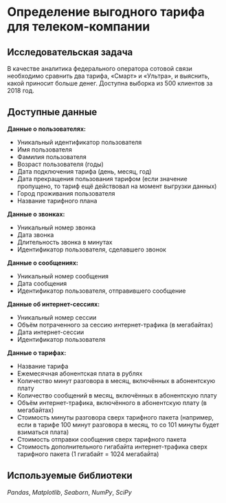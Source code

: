 # Определение выгодного тарифа для телеком-компании

## Исследовательская задача
В качестве аналитика федерального оператора сотовой связи необходимо сравнить два тарифа, «Смарт» и «Ультра», и выяснить, какой приносит больше денег. Доступна выборка из 500 клиентов за 2018 год.

## Доступные данные
**Данные о пользователях:**
- Уникальный идентификатор пользователя
- Имя пользователя
- Фамилия пользователя
- Возраст пользователя (годы)
- Дата подключения тарифа (день, месяц, год)
- Дата прекращения пользования тарифом (если значение пропущено, то тариф ещё действовал на момент выгрузки данных)
- Город проживания пользователя
- Название тарифного плана


**Данные о звонках:**
- Уникальный номер звонка
- Дата звонка
- Длительность звонка в минутах
- Идентификатор пользователя, сделавшего звонок


**Данные о сообщениях:**
- Уникальный номер сообщения
- Дата сообщения
- Идентификатор пользователя, отправившего сообщение


**Данные об интернет-сессиях:**
- Уникальный номер сессии
- Объём потраченного за сессию интернет-трафика (в мегабайтах)
- Дата интернет-сессии
- Идентификатор пользователя


**Данные о тарифах:**
- Название тарифа
- Ежемесячная абонентская плата в рублях
- Количество минут разговора в месяц, включённых в абонентскую плату
- Количество сообщений в месяц, включённых в абонентскую плату
- Объём интернет-трафика, включённого в абонентскую плату (в мегабайтах)
- Стоимость минуты разговора сверх тарифного пакета (например, если в тарифе 100 минут разговора в месяц, то со 101 минуты будет взиматься плата)
- Стоимость отправки сообщения сверх тарифного пакета
- Стоимость дополнительного гигабайта интернет-трафика сверх тарифного пакета (1 гигабайт = 1024 мегабайта)

## Используемые библиотеки
*Pandas*, *Matplotlib*, *Seaborn*, *NumPy*, *SciPy*
